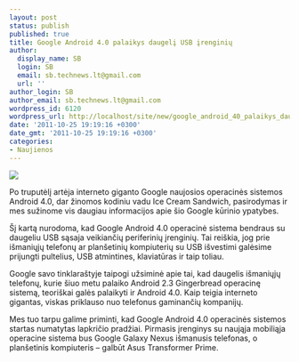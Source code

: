 ```yaml
---
layout: post
status: publish
published: true
title: Google Android 4.0 palaikys daugelį USB įrenginių
author:
  display_name: SB
  login: SB
  email: sb.technews.lt@gmail.com
  url: ''
author_login: SB
author_email: sb.technews.lt@gmail.com
wordpress_id: 6120
wordpress_url: http://localhost/site/new/google_android_40_palaikys_daugeli_usb_irenginiu/
date: '2011-10-25 19:19:16 +0300'
date_gmt: '2011-10-25 19:19:16 +0300'
categories:
- Naujienos
---
```

<div class="imgright"><img src="http://technews.lt/upload/Android-4.0-Ice-Cream.jpg"  /></div>
<p>Po truputėlį artėja interneto giganto Google naujosios operacinės sistemos Android 4.0, dar žinomos kodiniu vadu Ice Cream Sandwich, pasirodymas ir mes sužinome vis daugiau informacijos apie šio Google kūrinio ypatybes.</p>
<p>Šį kartą nurodoma, kad Google Android 4.0 operacinė sistema bendraus su daugeliu USB sąsaja veikiančių periferinių įrenginių. Tai reiškia, jog prie išmaniųjų telefonų ar planšetinių kompiuterių su USB išvestimi galėsime prijungti pultelius, USB atmintines, klaviatūras ir taip toliau.</p>
<p>Google savo tinklaraštyje taipogi užsiminė apie tai, kad daugelis išmaniųjų telefonų, kurie šiuo metu palaiko Android 2.3 Gingerbread operacinę sistemą, teoriškai galės palaikyti ir Android 4.0. Kaip teigia interneto gigantas, viskas priklauso nuo telefonus gaminančių kompanijų.</p>
<p>Mes tuo tarpu galime priminti, kad Google Android 4.0 operacinės sistemos startas numatytas lapkričio pradžiai. Pirmasis įrenginys su naująja mobiliąja operacine sistema bus Google Galaxy Nexus išmanusis telefonas, o planšetinis kompiuteris – galbūt Asus Transformer Prime.</p>
